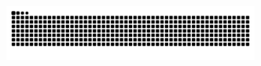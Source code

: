 <picture>
  <source media="(prefers-color-scheme: dark)" srcset="https://raw.githubusercontent.com/bilicapr/bilicapr/output/github-contribution-grid-snake-dark.svg">
  <source media="(prefers-color-scheme: light)" srcset="https://raw.githubusercontent.com/bilicapr/bilicapr/output/github-contribution-grid-snake.svg">
  <img alt="github contribution grid snake animation" src="https://raw.githubusercontent.com/bilicapr/bilicapr/output/github-contribution-grid-snake.svg">
</picture>
